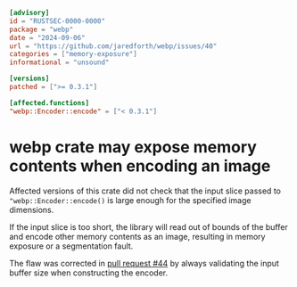 ```toml
[advisory]
id = "RUSTSEC-0000-0000"
package = "webp"
date = "2024-09-06"
url = "https://github.com/jaredforth/webp/issues/40"
categories = ["memory-exposure"]
informational = "unsound"

[versions]
patched = [">= 0.3.1"]

[affected.functions]
"webp::Encoder::encode" = ["< 0.3.1"]
```

# webp crate may expose memory contents when encoding an image

Affected versions of this crate did not check that the input slice passed to `"webp::Encoder::encode()` is large enough for the specified image dimensions.

If the input slice is too short, the library will read out of bounds of the buffer and encode other memory contents as an image, resulting in memory exposure or a segmentation fault.

The flaw was corrected in [pull request #44](https://github.com/jaredforth/webp/pull/44) by always validating the input buffer size when constructing the encoder.
